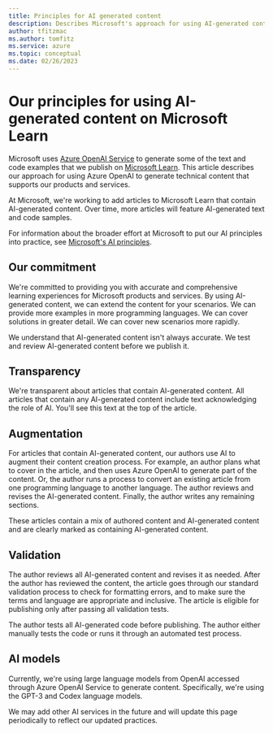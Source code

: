 ```yaml
---
title: Principles for AI generated content
description: Describes Microsoft's approach for using AI-generated content on Microsoft Learn
author: tfitzmac
ms.author: tomfitz
ms.service: azure
ms.topic: conceptual
ms.date: 02/26/2023
---
```


# Our principles for using AI-generated content on Microsoft Learn

Microsoft uses [Azure OpenAI Service](./cognitive-services/openai/index.yml) to generate some of the text and code examples that we publish on [Microsoft Learn](/). This article describes our approach for using Azure OpenAI to generate technical content that supports our products and services.

At Microsoft, we're working to add articles to Microsoft Learn that contain AI-generated content. Over time, more articles will feature AI-generated text and code samples.

For information about the broader effort at Microsoft to put our AI principles into practice, see [Microsoft's AI principles](https://www.microsoft.com/ai/responsible-ai).

## Our commitment

We're committed to providing you with accurate and comprehensive learning experiences for Microsoft products and services. By using AI-generated content, we can extend the content for your scenarios. We can provide more examples in more programming languages. We can cover solutions in greater detail. We can cover new scenarios more rapidly.

We understand that AI-generated content isn't always accurate. We test and review AI-generated content before we publish it.

## Transparency

We're transparent about articles that contain AI-generated content. All articles that contain any AI-generated content include text acknowledging the role of AI. You'll see this text at the top of the article.

## Augmentation

For articles that contain AI-generated content, our authors use AI to augment their content creation process. For example, an author plans what to cover in the article, and then uses Azure OpenAI to generate part of the content. Or, the author runs a process to convert an existing article from one programming language to another language. The author reviews and revises the AI-generated content. Finally, the author writes any remaining sections.

These articles contain a mix of authored content and AI-generated content and are clearly marked as containing AI-generated content.

## Validation

The author reviews all AI-generated content and revises it as needed. After the author has reviewed the content, the article goes through our standard validation process to check for formatting errors, and to make sure the terms and language are appropriate and inclusive. The article is eligible for publishing only after passing all validation tests.

The author tests all AI-generated code before publishing. The author either manually tests the code or runs it through an automated test process.

## AI models

Currently, we're using large language models from OpenAI accessed through Azure OpenAI Service to generate content. Specifically, we're using the GPT-3 and Codex language models.

We may add other AI services in the future and will update this page periodically to reflect our updated practices.
